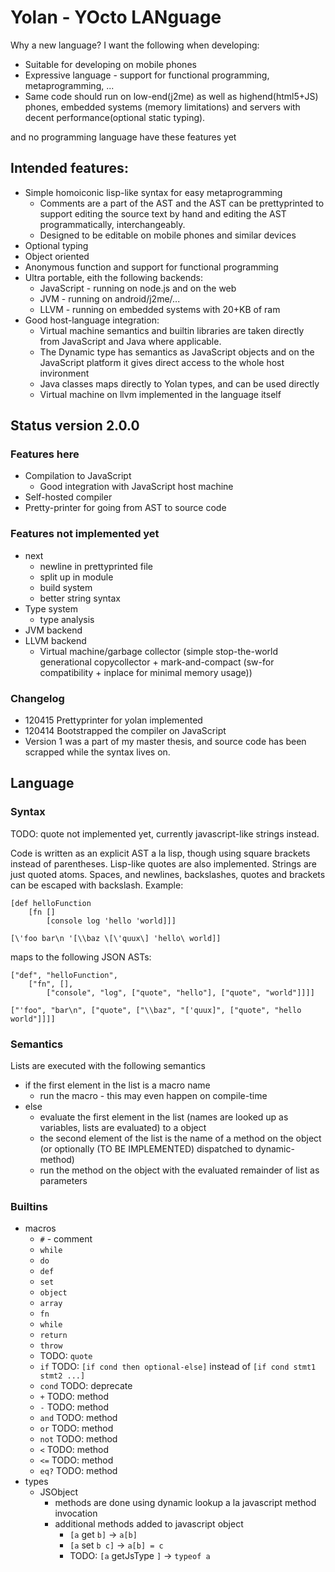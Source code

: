 # Yolan - YOcto LANguage

Why a new language?  I want the following when developing:

- Suitable for developing on mobile phones
- Expressive language - support for functional programming, metaprogramming, ...
- Same code should run on low-end(j2me) as well as highend(html5+JS) phones, embedded systems (memory limitations) and servers with decent performance(optional static typing).

and no programming language have these features yet

## Intended features:

- Simple homoiconic lisp-like syntax for easy metaprogramming
    - Comments are a part of the AST and the AST can be prettyprinted to support editing the source text by hand and editing the AST programmatically, interchangeably.
    - Designed to be editable on mobile phones and similar devices
- Optional typing
- Object oriented
- Anonymous function and support for functional programming
- Ultra portable, eith the following backends:
    - JavaScript - running on node.js and on the web
    - JVM - running on android/j2me/...
    - LLVM - running on embedded systems with 20+KB of ram
- Good host-language integration: 
    - Virtual machine semantics and builtin libraries are taken directly from JavaScript and Java where applicable.
    - The Dynamic type has semantics as JavaScript objects and on the JavaScript platform it gives direct access to the whole host invironment
    - Java classes maps directly to Yolan types, and can be used directly
    - Virtual machine on llvm implemented in the language itself

## Status version 2.0.0 

### Features here
- Compilation to JavaScript
    - Good integration with JavaScript host machine
- Self-hosted compiler
- Pretty-printer for going from AST to source code

### Features not implemented yet
- next
    - newline in prettyprinted file
    - split up in module
    - build system
    - better string syntax
- Type system
    - type analysis
- JVM backend
- LLVM backend
    - Virtual machine/garbage collector (simple stop-the-world generational copycollector + mark-and-compact (sw-for compatibility + inplace for minimal memory usage))
### Changelog
- 120415 Prettyprinter for yolan implemented
- 120414 Bootstrapped the compiler on JavaScript
- Version 1 was a part of my master thesis, and source code has been scrapped while the syntax lives on.


## Language

### Syntax

TODO: quote not implemented yet, currently javascript-like strings instead.

Code is written as an explicit AST a la lisp, though using square brackets instead of parentheses. Lisp-like quotes are also implemented. Strings are just quoted atoms. Spaces, and newlines, backslashes, quotes and brackets can be escaped with backslash. Example:

    [def helloFunction
        [fn []
            [console log 'hello 'world]]]

    [\'foo bar\n '[\\baz \[\'quux\] 'hello\ world]]

maps to the following JSON ASTs:

    ["def", "helloFunction", 
        ["fn", [], 
            ["console", "log", ["quote", "hello"], ["quote", "world"]]]]

    ["'foo", "bar\n", ["quote", ["\\baz", "['quux]", ["quote", "hello world"]]]]


### Semantics

Lists are executed with the following semantics

- if the first element in the list is a macro name
    - run the macro - this may even happen on compile-time
- else
    - evaluate the first element in the list (names are looked up as variables, lists are evaluated) to a object
    - the second element of the list is the name of a method on the object (or optionally (TO BE IMPLEMENTED) dispatched to dynamic-method)
    - run the method on the object with the evaluated remainder of list as parameters

### Builtins

- macros
    - `#` - comment
    - `while`
    - `do` 
    - `def` 
    - `set` 
    - `object` 
    - `array` 
    - `fn` 
    - `while` 
    - `return` 
    - `throw` 
    - TODO: `quote`
    - `if` TODO: `[if cond then optional-else]` instead of `[if cond stmt1 stmt2 ...]`
    - `cond` TODO: deprecate
    - `+` TODO: method
    - `-` TODO: method
    - `and` TODO: method
    - `or` TODO: method
    - `not` TODO: method
    - `<` TODO: method
    - `<=` TODO: method
    - `eq?` TODO: method
- types
    - JSObject
        - methods are done using dynamic lookup a la javascript method invocation
        - additional methods added to javascript object
            - `[a` get `b]` -> `a[b]`
            - `[a` set `b c]` -> `a[b] = c`
            - TODO: `[a` getJsType `]` -> `typeof a`

